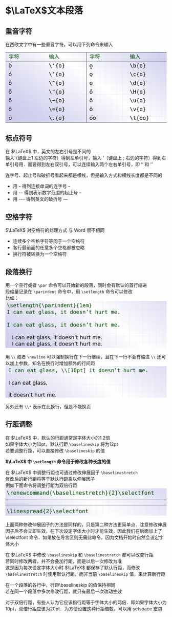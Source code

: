 # $\LaTeX$文本段落
## 重音字符
在西欧文字中有一些重音字符，可以用下列命令来输入

![Pasted image 20210908215947](../../../pictures/Pasted%20image%2020210908215947.png)

## 标点符号
在 $\LaTeX$ 中，英文的左右引号是不同的  
输入‘（键盘上1 左边的字符）得到左单引号，输入 ’（键盘上 ; 右边的字符）得到右单引号用．而要得到左右双引号，可以连续输入两个左右单引号，即 ‘‘ 和 ’’

连字号、起止号和破折号看起来都是横线，但是输入方式和横线长度都是不同的
+ 用 - 得到连接单词的连字号 -
+ 用 -- 得到表示数字范围的起止号  –
+ 用 --- 得到英文的破折号 —

## 空格字符
$\LaTeX$ 对空格符的处理方式 与 Word 很不相同  
+ 连续多个空格字符等同于一个空格符
+ 各行最前面的任意多个空格都被忽略
+ 换行符被转换为一个空格符

## 段落换行
用一个空行或者 `\par` 命令可以开始新的段落，同时会有默认的首行缩进    
段缩量记录在 `\parindent` 命令中，用 `\setlength` 命令可以修改  
比如：  
![Pasted image 20210908220730](../../../pictures/Pasted%20image%2020210908220730.png)

用 `\\` 或者 `\newline` 可以强制换行在下一行继续，且在下一行不会有缩进
`\\` 还可以加上参数，知名在换行时增加额外的行间距
![Pasted image 20210908220934](../../../pictures/Pasted%20image%2020210908220934.png)

另外还有 `\\*` 表示在此换行，但是不能换页

## 行距调整
在 $\LaTeX$ 中，默认的行距通常是字体大小的1.2倍  
如果字体大小为10pt，默认行距 `\baselineskip` 将为12pt  
若要调整行距，可以直接修改 `\baselineskip` 的值

**$\LaTeX$ 中 `\setlength` 命令用于修改各种长度的值**

在 $\LaTeX$ 中调整行距也可通过修改伸展因子 `\baselinestretch`  
修改后的新行距将等于默认行距乘以伸展因子  
例如下面命令将调整行距为双倍行距  
![Pasted image 20210908222046](../../../pictures/Pasted%20image%2020210908222046.png)

上面两种修改伸展因子的方法是同样的，只是第二种方法更简单点．注意修改伸展因子后不会立即生效，在下次设定字体大小时才能生效，因此我们在后面加上了 \selectfont 命令．如果放在导言区则无需此命令，因为文档开始时自然会设定字体大小

在 $\LaTeX$ 中修改 `\baselineskip` 和 `\baselinestretch` 都可以改变行距  
若同时修改两者，并不会叠加行距，而是以后一次修改为准  
这是因为每次设定字体大小时 $\LaTeX$ 都保存了默认行距，而修改 `\baselinestretch` 时使用默认行距，而非当前 `\baselineskip` 值，来计算新行距  

在一个段落的各行中，行距\baselineskip 的值保持相同  
若在同一个段落中多次修改行距，就只有最后一次改动生效

对于双倍行距，有些人认为它应该指行距等于字体大小的两倍．即如果字体大小为10pt，双倍行距应该为20pt．为方便设置这种行距倍数，可以用 setspace 宏包



